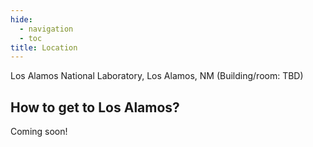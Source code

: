 ```yaml
---
hide:
  - navigation
  - toc
title: Location
---
```


Los Alamos National Laboratory, Los Alamos, NM (Building/room: TBD)

## How to get to Los Alamos?
Coming soon!
